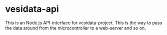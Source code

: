 # vesidata-api

This is an Node.js API-interface for vesidata-project. This is the way to pass the data around from the microcontroller to a web-server and so on.
